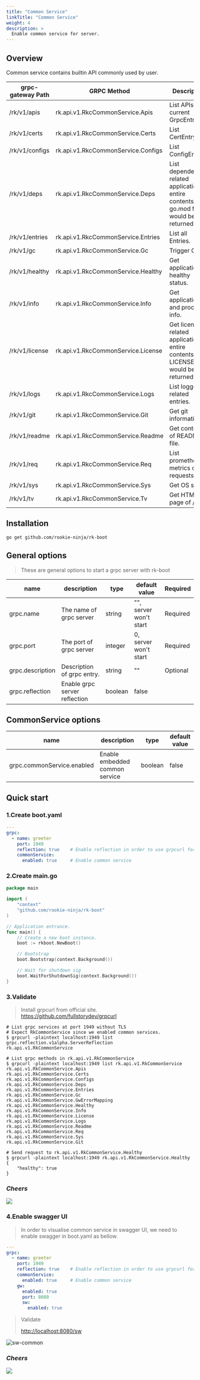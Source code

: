 ```yaml
---
title: "Common Service"
linkTitle: "Common Service"
weight: 4
description: >
  Enable common service for server.
---
```


## Overview
Common service contains builtin API commonly used by user.

| grpc-gateway Path | GRPC Method | Description |
| ---- | ---- | ---- |
| /rk/v1/apis | rk.api.v1.RkcCommonService.Apis | List APIs in current GrpcEntry. |
| /rk/v1/certs | rk.api.v1.RkcCommonService.Certs | List CertEntry. |
| /rk/v1/configs | rk.api.v1.RkcCommonService.Configs | List ConfigEntry. |
| /rk/v1/deps | rk.api.v1.RkcCommonService.Deps | List dependencies related application, entire contents of go.mod file would be returned. |
| /rk/v1/entries | rk.api.v1.RkcCommonService.Entries | List all Entries. |
| /rk/v1/gc | rk.api.v1.RkcCommonService.Gc | Trigger GC |
| /rk/v1/healthy | rk.api.v1.RkcCommonService.Healthy | Get application healthy status. |
| /rk/v1/info | rk.api.v1.RkcCommonService.Info | Get application and process info. |
| /rk/v1/license | rk.api.v1.RkcCommonService.License | Get license related application, entire contents of LICENSE file would be returned. |
| /rk/v1/logs | rk.api.v1.RkcCommonService.Logs | List logger related entries. |
| /rk/v1/git | rk.api.v1.RkcCommonService.Git | Get git information. |
| /rk/v1/readme | rk.api.v1.RkcCommonService.Readme | Get contents of README file. |
| /rk/v1/req | rk.api.v1.RkcCommonService.Req | List prometheus metrics of requests. |
| /rk/v1/sys | rk.api.v1.RkcCommonService.Sys | Get OS stat. |
| /rk/v1/tv | rk.api.v1.RkcCommonService.Tv | Get HTML page of /tv. |

## Installation
```shell script
go get github.com/rookie-ninja/rk-boot
```

## General options
> These are general options to start a grpc server with rk-boot

| name | description | type | default value | Required |
| ------ | ------ | ------ | ------ | ------ |
| grpc.name | The name of grpc server | string | "", server won't start | Required |
| grpc.port | The port of grpc server | integer | 0, server won't start | Required |
| grpc.description | Description of grpc entry. | string | "" | Optional |
| grpc.reflection | Enable grpc server reflection | boolean | false |

## CommonService options
| name | description | type | default value |
| ------ | ------ | ------ | ------ |
| grpc.commonService.enabled | Enable embedded common service | boolean | false |

## Quick start
### 1.Create boot.yaml
```yaml
---
grpc:
  - name: greeter
    port: 1949
    reflection: true    # Enable reflection in order to use grpcurl for validation
    commonService:
      enabled: true     # Enable common service
```

### 2.Create main.go
```go
package main

import (
	"context"
	"github.com/rookie-ninja/rk-boot"
)

// Application entrance.
func main() {
	// Create a new boot instance.
	boot := rkboot.NewBoot()

	// Bootstrap
	boot.Bootstrap(context.Background())

	// Wait for shutdown sig
	boot.WaitForShutdownSig(context.Background())
}
```

### 3.Validate
> Install grpcurl from official site.
> https://github.com/fullstorydev/grpcurl

```shell script
# List grpc services at port 1949 without TLS
# Expect RkCommonService since we enabled common services.
$ grpcurl -plaintext localhost:1949 list                           
grpc.reflection.v1alpha.ServerReflection
rk.api.v1.RkCommonService

# List grpc methods in rk.api.v1.RkCommonService
$ grpcurl -plaintext localhost:1949 list rk.api.v1.RkCommonService            
rk.api.v1.RkCommonService.Apis
rk.api.v1.RkCommonService.Certs
rk.api.v1.RkCommonService.Configs
rk.api.v1.RkCommonService.Deps
rk.api.v1.RkCommonService.Entries
rk.api.v1.RkCommonService.Gc
rk.api.v1.RkCommonService.GwErrorMapping
rk.api.v1.RkCommonService.Healthy
rk.api.v1.RkCommonService.Info
rk.api.v1.RkCommonService.License
rk.api.v1.RkCommonService.Logs
rk.api.v1.RkCommonService.Readme
rk.api.v1.RkCommonService.Req
rk.api.v1.RkCommonService.Sys
rk.api.v1.RkCommonService.Git

# Send request to rk.api.v1.RkCommonService.Healthy
$ grpcurl -plaintext localhost:1949 rk.api.v1.RkCommonService.Healthy
{
    "healthy": true
}
```

### _**Cheers**_
![](/bootstrapper/user-guide/cheers.png)

### 4.Enable swagger UI
> In order to visualise common service in swagger UI, we need to enable swagger in boot.yaml as bellow.

```yaml
---
grpc:
  - name: greeter
    port: 1949
    reflection: true    # Enable reflection in order to use grpcurl for validation
    commonService:
      enabled: true     # Enable common service
    gw:
      enabled: true
      port: 8080
      sw:
        enabled: true
```

> Validate
>
> [http://localhost:8080/sw](http://localhost:8080/sw)

![sw-common](/bootstrapper/getting-started/go/grpc/grpc-sw.png)

### _**Cheers**_
![](/bootstrapper/user-guide/cheers.png)

